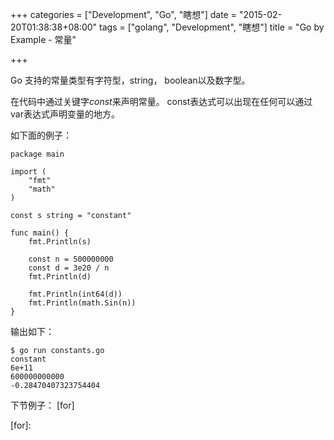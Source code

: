 +++
categories = ["Development", "Go", "瞎想"]
date = "2015-02-20T01:38:38+08:00"
tags = ["golang", "Development", "瞎想"]
title = "Go by Example - 常量"

+++

Go 支持的常量类型有字符型，string， boolean以及数字型。

在代码中通过关键字*const*来声明常量。
const表达式可以出现在任何可以通过var表达式声明变量的地方。
<!--more-->
如下面的例子：
```
package main

import (
	"fmt"
	"math"
)

const s string = "constant"

func main() {
	fmt.Println(s)

	const n = 500000000
	const d = 3e20 / n
	fmt.Println(d)

	fmt.Println(int64(d))
	fmt.Println(math.Sin(n))
}
```

输出如下：
```
$ go run constants.go
constant
6e+11
600000000000
-0.28470407323754404
```

下节例子： [for]

[for]:
